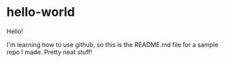 # hello-world


Hello!

I'm learning how to use github, so this is the README.md file for a sample repo I made. Pretty neat stuff!
